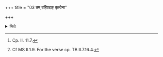+++
title = "03 तम् बर्हिषदङ् कृत्वैना"

+++

<details><summary>थिते</summary>

3. After having placed it (the sacrificial bread)[^1] upon the Barhis-grass (on the altar), he strikes the sacrificial bread with wooden sword with enā vyāghram.... while (if) he is performing black-magic.[^2]  

[^1]: Cp. II. 11.7.  

[^2]: Cf MS II.1.9. For the verse cp. TB II.7.16.4. 
</details>
